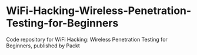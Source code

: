 # WiFi-Hacking-Wireless-Penetration-Testing-for-Beginners
Code repository for WiFi Hacking: Wireless Penetration Testing for Beginners, published by Packt
